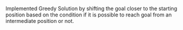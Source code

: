 Implemented Greedy Solution by shifting the goal closer to the starting position based on the condition if it is possible to reach goal from an intermediate position or not.